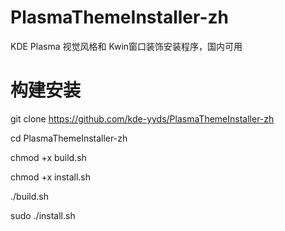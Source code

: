 # PlasmaThemeInstaller-zh
KDE Plasma 视觉风格和 Kwin窗口装饰安装程序，国内可用
# 构建安装
git clone https://github.com/kde-yyds/PlasmaThemeInstaller-zh


cd PlasmaThemeInstaller-zh


chmod +x build.sh


chmod +x install.sh


./build.sh


sudo ./install.sh

